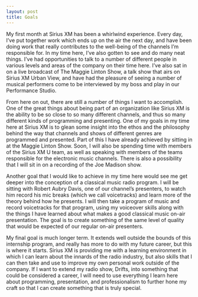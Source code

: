 ```yaml
---
layout: post
title: Goals
---
```


My first month at Sirius XM has been a whirlwind experience. Every day, I’ve put together work which ends up on the air the next day, and have been doing work that really contributes to the well-being of the channels I’m responsible for. In my time here, I’ve also gotten to see and do many neat things. I’ve had opportunities to talk to a number of different people in various levels and areas of the company on their time here. I’ve also sat in on a live broadcast of The Maggie Linton Show, a talk show that airs on Sirius XM Urban View, and have had the pleasure of seeing a number of musical performers come to be interviewed by my boss and play in our Performance Studio.


From here on out, there are still a number of things I want to accomplish. One of the great things about being part of an organization like Sirius XM is the ability to be so close to so many different channels, and thus so many different kinds of programming and presenting. One of my goals in my time here at Sirius XM is to glean some insight into the ethos and the philosophy behind the way that channels and shows of different genres are programmed and presented. Part of this I have already achieved by sitting in at the Maggie Linton Show. Soon, I will also be spending time with members of the Sirius XM U team, as well as speaking with members of the teams responsible for the electronic music channels. There is also a possibility that I will sit in on a recording of the Joe Madison show.

Another goal that I would like to achieve in my time here would see me get deeper into the conception of a classical music radio program. I will be sitting with Robert Aubry Davis, one of our channel’s presenters, to watch him record his mic breaks (which we call voicetracks) and learn more of the theory behind how he presents. I will then take a program of music and record voicetracks for that program, using my voiceover skills along with the things I have learned about what makes a good classical music on-air presentation. The goal is to create something of the same level of quality that would be expected of our regular on-air presenters.

My final goal is much longer term. It extends well outside the bounds of this internship program, and really has more to do with my future career, but this is where it starts. Sirius XM is providing me with a learning environment in which I can learn about the innards of the radio industry, but also skills that I can then take and use to improve my own personal work outside of the company. If I want to extend my radio show, Drifts, into something that could be considered a career, I will need to use everything I learn here about programming, presentation, and professionalism to further hone my craft so that I can create something that is truly special.
